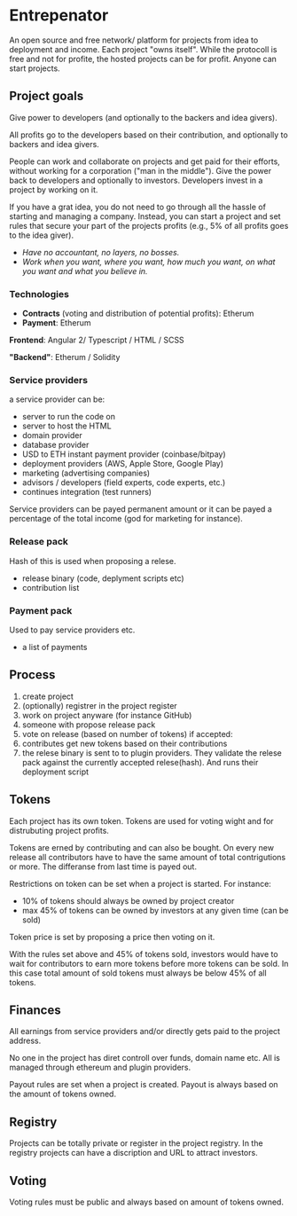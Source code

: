 # Entrepenator
An open source and free network/ platform for projects from idea to deployment and income. Each project "owns itself". While the protocoll is free and not for profite, the hosted projects can be for profit. Anyone can start projects.

## Project goals
Give power to developers (and optionally to the backers and idea givers).

All profits go to the developers based on their contribution, and optionally to backers and idea givers.

People can work and collaborate on projects and get paid for their efforts, without working for a corporation ("man in the middle"). Give the power back to developers and optionally to investors. Developers invest in a project by working on it.

If you have a grat idea, you do not need to go through all the hassle of starting and managing a company. Instead, you can start a project and set rules that secure your part of the projects profits (e.g., 5% of all profits goes to the idea giver). 

- *Have no accountant, no layers, no bosses.*
- *Work when you want, where you want, how much you want, on what you want and what you believe in.*

### Technologies
- **Contracts** (voting and distribution of potential profits): Etherum
- **Payment**: Etherum

**Frontend**: Angular 2/ Typescript / HTML / SCSS

**"Backend"**: Etherum / Solidity

### Service providers
a service provider can be: 
- server to run the code on
- server to host the HTML
- domain provider
- database provider
- USD to ETH instant payment provider (coinbase/bitpay)
- deployment providers (AWS, Apple Store, Google Play)
- marketing (advertising companies)
- advisors / developers (field experts, code experts, etc.)
- continues integration (test runners)

Service providers can be payed permanent amount or it can be payed a percentage of the total income (god for marketing for instance).

### Release pack
Hash of this is used when proposing a relese.
- release binary (code, deplyment scripts etc)
- contribution list

### Payment pack
Used to pay service providers etc.
- a list of payments

## Process
1. create project
2. (optionally) registrer in the project register
3. work on project anyware (for instance GitHub)
4. someone with propose release pack
5. vote on release (based on number of tokens)
if accepted:
6. contributes get new tokens based on their contributions
7. the relese binary is sent to to plugin providers. They validate the relese pack against the currently accepted relese(hash). And runs their deployment script


## Tokens
Each project has its own token. Tokens are used for voting wight and for distrubuting project profits.

Tokens are erned by contributing and can also be bought. On every new release all contributors have to have the same amount of total contrigutions or more. The differanse from last time is payed out.

Restrictions on token can be set when a project is started. For instance:
- 10% of tokens should always be owned by project creator
- max 45% of tokens can be owned by investors at any given time (can be sold)

Token price is set by proposing a price then voting on it.

With the rules set above and 45% of tokens sold, investors would have to wait for contributors to earn more tokens before more tokens can be sold. In this case total amount of sold tokens must always be below 45% of all tokens.

## Finances
All earnings from service providers and/or directly gets paid to the project address.

No one in the project has diret controll over funds, domain name etc. All is managed through ethereum and plugin providers.

Payout rules are set when a project is created. Payout is always based on the amount of tokens owned.

## Registry
Projects can be totally private or register in the project registry. In the registry projects can have a discription and URL to attract investors.

## Voting
Voting rules must be public and always based on amount of tokens owned.
